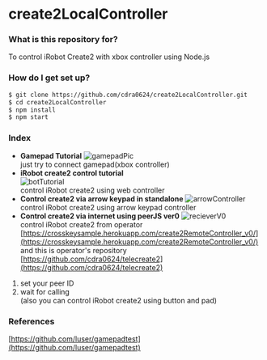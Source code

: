 # create2LocalController #

### What is this repository for? 
To control iRobot Create2 with xbox controller using Node.js

### How do I get set up? ###

```sh
$ git clone https://github.com/cdra0624/create2LocalController.git
$ cd create2LocalController
$ npm install
$ npm start
```

### Index ###
* **Gamepad Tutorial** 
![gamepadPic](http://imgur.com/a/3BN6P)  
just try to connect gamepad(xbox controller)
* **iRobot create2 control tutorial**  
![botTutorial](http://imgur.com/a/nPAMP)  
control iRobot create2 using web controller
* **Control create2 via arrow keypad in standalone** 
![arrowController](http://imgur.com/a/Vc7du)  
control iRobot create2 using arrow keypad controller
* **Control create2 via internet using peerJS ver0** 
![recieverV0](http://imgur.com/a/Hcvg5)  
control iRobot create2 from operator    
[https://crosskeysample.herokuapp.com/create2RemoteController_v0/](https://crosskeysample.herokuapp.com/create2RemoteController_v0/)  
and this is operator's repository
[https://github.com/cdra0624/telecreate2](https://github.com/cdra0624/telecreate2)  
1. set your peer ID  
2. wait for calling  
(also you can control iRobot create2 using button and pad)  



### References ###
[https://github.com/luser/gamepadtest](https://github.com/luser/gamepadtest) 